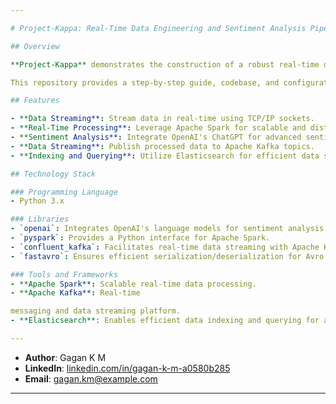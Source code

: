 ```yaml
---

# Project-Kappa: Real-Time Data Engineering and Sentiment Analysis Pipeline

## Overview

**Project-Kappa** demonstrates the construction of a robust real-time data engineering pipeline using cutting-edge tools and technologies. The project processes streaming data in real-time, performs sentiment analysis with OpenAI's ChatGPT, and ensures efficient data indexing and querying with Elasticsearch. 

This repository provides a step-by-step guide, codebase, and configurations necessary to build and execute the pipeline.

## Features

- **Data Streaming**: Stream data in real-time using TCP/IP sockets.
- **Real-Time Processing**: Leverage Apache Spark for scalable and distributed data processing.
- **Sentiment Analysis**: Integrate OpenAI's ChatGPT for advanced sentiment analysis.
- **Data Streaming**: Publish processed data to Apache Kafka topics.
- **Indexing and Querying**: Utilize Elasticsearch for efficient data storage and querying.

## Technology Stack

### Programming Language
- Python 3.x

### Libraries
- `openai`: Integrates OpenAI's language models for sentiment analysis.
- `pyspark`: Provides a Python interface for Apache Spark.
- `confluent_kafka`: Facilitates real-time data streaming with Apache Kafka.
- `fastavro`: Ensures efficient serialization/deserialization for Avro schema-based data.

### Tools and Frameworks
- **Apache Spark**: Scalable real-time data processing.
- **Apache Kafka**: Real-time

messaging and data streaming platform.  
- **Elasticsearch**: Enables efficient data indexing and querying for analysis and visualization.  

---
```


- **Author**: Gagan K M  
- **LinkedIn**: [linkedin.com/in/gagan-k-m-a0580b285](https://www.linkedin.com/in/gagan-k-m-a0580b285)  
- **Email**: [gagan.km@example.com](mailto:gagan.km@example.com)  

---
